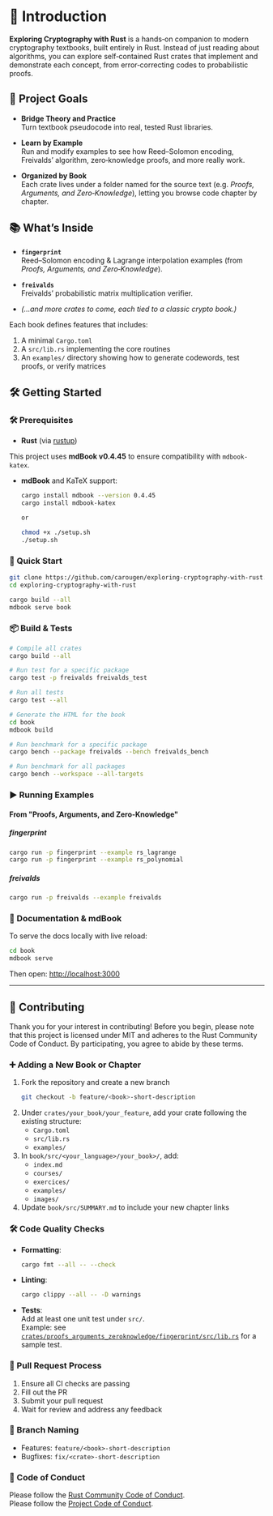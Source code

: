 # 📖 Introduction

**Exploring Cryptography with Rust** is a hands‑on companion to modern cryptography textbooks, built entirely in Rust. Instead of just reading about algorithms, you can explore self‑contained Rust crates that implement and demonstrate each concept, from error‑correcting codes to probabilistic proofs.

## 🚀 Project Goals

- **Bridge Theory and Practice**  
  Turn textbook pseudocode into real, tested Rust libraries.

- **Learn by Example**  
  Run and modify examples to see how Reed–Solomon encoding, Freivalds’ algorithm, zero‑knowledge proofs, and more really work.

- **Organized by Book**  
  Each crate lives under a folder named for the source text (e.g. _Proofs, Arguments, and Zero‑Knowledge_), letting you browse code chapter by chapter.

## 📚 What’s Inside

- **`fingerprint`**  
  Reed–Solomon encoding & Lagrange interpolation examples (from _Proofs, Arguments, and Zero‑Knowledge_).

- **`freivalds`**  
  Freivalds’ probabilistic matrix multiplication verifier.

- _(…and more crates to come, each tied to a classic crypto book.)_

Each book defines features that includes:
1. A minimal `Cargo.toml`
2. A `src/lib.rs` implementing the core routines
3. An `examples/` directory showing how to generate codewords, test proofs, or verify matrices

## 🛠️ Getting Started

### 🛠️ Prerequisites

- **Rust** (via [rustup](https://rustup.rs/))

This project uses **mdBook v0.4.45** to ensure compatibility with `mdbook-katex`.
- **mdBook** and KaTeX support:
  ```bash
  cargo install mdbook --version 0.4.45
  cargo install mdbook-katex
  
  or

  chmod +x ./setup.sh
  ./setup.sh
  ```

### 🚀 Quick Start

```bash
git clone https://github.com/carougen/exploring-cryptography-with-rust.git
cd exploring-cryptography-with-rust

cargo build --all
mdbook serve book
```

### 📦 Build & Tests

```bash
# Compile all crates
cargo build --all

# Run test for a specific package
cargo test -p freivalds freivalds_test

# Run all tests
cargo test --all

# Generate the HTML for the book
cd book
mdbook build

# Run benchmark for a specific package
cargo bench --package freivalds --bench freivalds_bench

# Run benchmark for all packages
cargo bench --workspace --all-targets
```

### ▶️ Running Examples

#### From "Proofs, Arguments, and Zero-Knowledge"

##### fingerprint
```bash
cargo run -p fingerprint --example rs_lagrange
cargo run -p fingerprint --example rs_polynomial
```

##### freivalds
```bash
cargo run -p freivalds --example freivalds
```

### 📖 Documentation & mdBook

To serve the docs locally with live reload:
```bash
cd book
mdbook serve
```
Then open: [http://localhost:3000](http://localhost:3000)

---

## 🤝 Contributing

Thank you for your interest in contributing! Before you begin, please note that this project is licensed under MIT and adheres to the Rust Community Code of Conduct. By participating, you agree to abide by these terms.

### ➕ Adding a New Book or Chapter

1. Fork the repository and create a new branch
   ```bash
   git checkout -b feature/<book>-short-description
   ```
2. Under `crates/your_book/your_feature`, add your crate following the existing structure:
    - `Cargo.toml`
    - `src/lib.rs`
    - `examples/`
3. In `book/src/<your_language>/your_book>/`, add:
    - `index.md`
    - `courses/`
    - `exercices/`
    - `examples/`
    - `images/`
4. Update `book/src/SUMMARY.md` to include your new chapter links

### 🛠️ Code Quality Checks

- **Formatting**:
  ```bash
  cargo fmt --all -- --check
  ```
- **Linting**:
  ```bash
  cargo clippy --all -- -D warnings
  ```
- **Tests**:  
  Add at least one unit test under `src/`.  
  Example: see [`crates/proofs_arguments_zeroknowledge/fingerprint/src/lib.rs`](https://github.com/carougen/exploring-cryptography-with-rust/blob/main/crates/proofs_arguments_zeroknowledge/fingerprint/src/lib.rs) for a sample test.

### 🚀 Pull Request Process

1. Ensure all CI checks are passing
2. Fill out the PR
3. Submit your pull request
4. Wait for review and address any feedback

### 🌿 Branch Naming

- Features: `feature/<book>-short-description`
- Bugfixes: `fix/<crate>-short-description`

### 📜 Code of Conduct

Please follow the [Rust Community Code of Conduct](https://www.rust-lang.org/policies/code-of-conduct). \
Please follow the [Project Code of Conduct](https://github.com/carougen/exploring-cryptography-with-rust/blob/main/CODE_OF_CONDUCT.md).